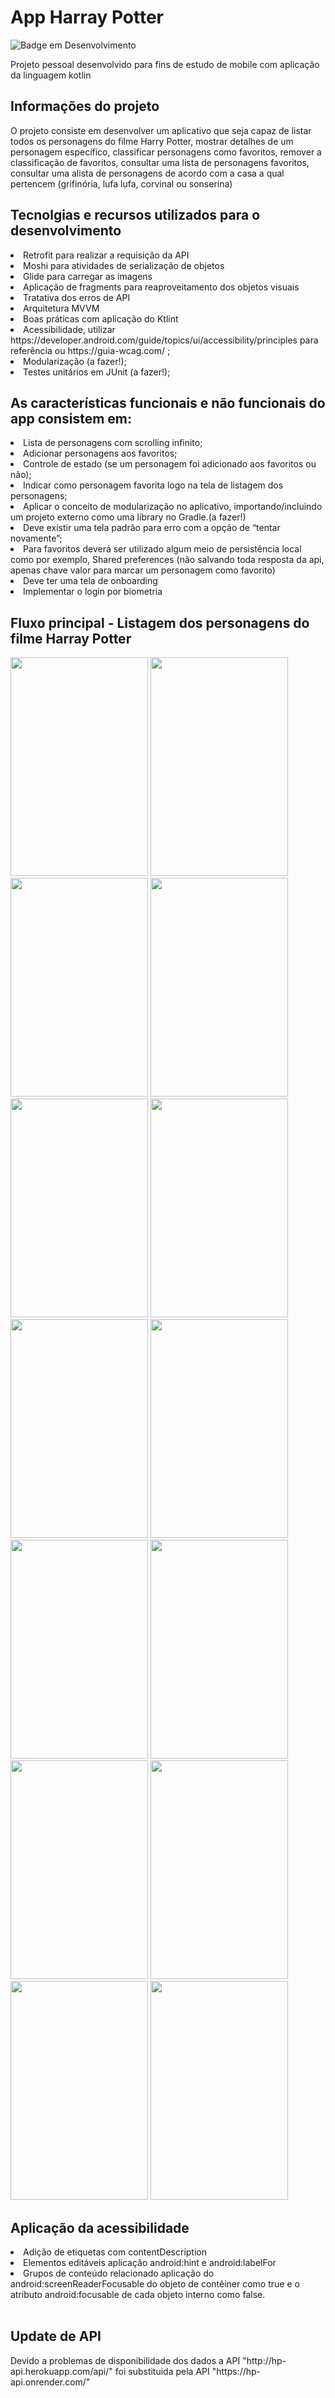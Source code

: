 # App Harray Potter
![Badge em Desenvolvimento](http://img.shields.io/static/v1?label=STATUS&message=EM%20DESENVOLVIMENTO&color=GREEN&style=for-the-badge)
<p>Projeto pessoal desenvolvido para fins de estudo de mobile com aplicação da linguagem kotlin</p>

<h2>Informações do projeto</h2>
<p>O projeto consiste em desenvolver um aplicativo que seja capaz de listar todos os personagens do filme Harry Potter, mostrar detalhes de um personagem específico, classificar personagens como favoritos, remover a classificação de favoritos, consultar uma lista de personagens favoritos, consultar uma alista de personagens de acordo com a casa a qual pertencem (grifinória, lufa lufa, corvinal ou sonserina)</p>

<h2>Tecnolgias e recursos utilizados para o desenvolvimento</h2>
<li>Retrofit para realizar a requisição da API</li>
<li>Moshi para atividades de serialização de objetos</li>
<li>Glide para carregar as imagens</li>
<li>Aplicação de fragments para reaproveitamento dos objetos visuais</li>
<li>Tratativa dos erros de API</li>
<li>Arquitetura MVVM</li>
<li>Boas práticas com aplicação do Ktlint</li>
<li>Acessibilidade, utilizar https://developer.android.com/guide/topics/ui/accessibility/principles para
referência ou https://guia-wcag.com/ ;
<li>Modularização (a fazer!);</li>
<li>Testes unitários em JUnit (a fazer!);</li>

<h2>As características funcionais e não funcionais do app consistem em:</h2>
<li>Lista de personagens com scrolling infinito;</li>
<li>Adicionar personagens aos favoritos;</li>
<li>Controle de estado (se um personagem foi adicionado aos favoritos ou não);</li>
<li>Indicar como personagem favorita logo na tela de listagem dos personagens;</li>
<li>Aplicar o conceito de modularização no aplicativo, importando/incluindo um projeto externo como uma library no Gradle.(a fazer!)</li>
<li> Deve existir uma tela padrão para erro com a opção de “tentar novamente”;</li>
<li>Para favoritos deverá ser utilizado algum meio de persistência local como por exemplo, Shared
preferences (não salvando toda resposta da api, apenas chave valor para marcar um personagem como
favorito)</li>
<li>Deve ter uma tela de onboarding</li>
<li>Implementar o login por biometria</li>


<h2>Fluxo principal - Listagem dos personagens do filme Harray Potter</h2>
<p float="left">
<!--img src="https://user-images.githubusercontent.com/103140224/177156105-42d870a2-ad32-45e3-862d-ebac3862e9ff.png" width="220px" height="350px"/>
<img src="https://user-images.githubusercontent.com/103140224/177796681-79c63daf-64ff-4e38-a263-0f226f504c5f.png" width="220px" height="350px"/>
<img src="https://user-images.githubusercontent.com/103140224/177796964-db9c52d8-8d6f-4f1c-ac27-e208aba42f76.png" width="220px" height="350px"/>
<img src="https://user-images.githubusercontent.com/103140224/177797000-f8c0c0ef-f7b3-4784-845f-3e4fd77f1bc8.png" width="220px" height="350px"/>
<img src="https://user-images.githubusercontent.com/103140224/178005055-fb888d52-558c-4cb5-98f1-7e96e5307b62.png" width="220px" height="350px"/>
<img src="https://user-images.githubusercontent.com/103140224/178005064-344fd186-fa16-47e9-86c4-255b0bb9b71e.png" width="220px" height="350px"/>
<img src="https://user-images.githubusercontent.com/103140224/178005073-f0f6e3f2-56e9-4aca-a05b-ff138e1cecaa.png" width="220px" height="350px"/>
<img src="https://user-images.githubusercontent.com/103140224/178005078-e6d77685-f32d-4fb8-9f3b-e02696dcf873.png" width="220px" height="350px"/>
<img src="https://user-images.githubusercontent.com/103140224/178005080-69470ebc-df7e-4cdd-85c7-e03918594654.png" width="220px" height="350px"/-->

<img src="https://github.com/annecgs/Harray-Potter-App/assets/103140224/8b203770-626c-46ef-967e-ff5df260334b" width="220px" height="350px"/>
<img src="https://github.com/annecgs/Harray-Potter-App/assets/103140224/73ac74c2-969f-4b7e-b0df-03c603a2a0d2" width="220px" height="350px"/>
<img src="https://github.com/annecgs/Harray-Potter-App/assets/103140224/49073493-3833-40a0-b819-2362b1ecab3d" width="220px" height="350px"/>
<img src="https://github.com/annecgs/Harray-Potter-App/assets/103140224/00b00d03-e7f0-44ae-acda-4574859208ae" width="220px" height="350px"/>
<img src="https://github.com/annecgs/Harray-Potter-App/assets/103140224/3351e568-a1b6-49a3-830c-8476e988468b" width="220px" height="350px"/>
<img src="https://github.com/annecgs/Harray-Potter-App/assets/103140224/13688237-4102-404b-8c89-fdf765c5ac05" width="220px" height="350px"/>
<img src="https://github.com/annecgs/Harray-Potter-App/assets/103140224/f9bc5393-3f76-4fbb-8222-c52c74f41162" width="220px" height="350px"/>
<img src="https://github.com/annecgs/Harray-Potter-App/assets/103140224/6a208895-6ecb-4db4-b534-f0270c64d00d" width="220px" height="350px"/>
<img src="https://github.com/annecgs/Harray-Potter-App/assets/103140224/fcd97925-f877-461b-ba44-817ec7759640" width="220px" height="350px"/>
<img src="https://github.com/annecgs/Harray-Potter-App/assets/103140224/b998cecd-ec3f-4eb5-8a9c-73273dc4882b" width="220px" height="350px"/>
<img src="https://github.com/annecgs/Harray-Potter-App/assets/103140224/f94dc7aa-cc87-42af-9356-ab16a937f2b5" width="220px" height="350px"/>
<img src="https://github.com/annecgs/Harray-Potter-App/assets/103140224/ea747eaa-14d4-442e-988a-7c8427b397e6" width="220px" height="350px"/>
<img src="https://github.com/annecgs/Harray-Potter-App/assets/103140224/192d15a8-79e6-4c9d-b919-2145f0c21686" width="220px" height="350px"/>
<img src="https://github.com/annecgs/Harray-Potter-App/assets/103140224/eccb74f7-b68c-4e18-a250-6b02ccac8aa0" width="220px" height="350px"/>
</p>


<h2>Aplicação da acessibilidade</h2>

<li>Adição de etiquetas com contentDescription</li>


<li>Elementos editáveis aplicação android:hint e android:labelFor</li>
<li>Grupos de conteúdo relacionado aplicação do android:screenReaderFocusable do objeto de contêiner como true e o atributo android:focusable de cada objeto interno como false.</li>


<!--h2>Demonstrativo tela de erro</h2>
<p float="left">
<img src="https://user-images.githubusercontent.com/103140224/178013725-4d78bc4c-bb2a-4535-b562-e86c5d275404.png" width="220px" height="350px"/>
<img src="https://user-images.githubusercontent.com/103140224/178013720-8d1db6d4-e81d-45c1-a1ad-d6a7f3db76bc.png" width="220px" height="350px"/>
<img src="https://user-images.githubusercontent.com/103140224/178013715-b29293f1-cb1d-4a05-a9bb-596770a0d6e4.png" width="220px" height="350px"/>
<img src="https://user-images.githubusercontent.com/103140224/178031727-8e578263-9764-4d85-a03c-71164fb43d35.png" width="220px" height="350px"/>
<img src="https://user-images.githubusercontent.com/103140224/178031771-05b384c0-7145-4447-9fb5-d5beeea73df8.png" width="220px" height="350px"/>
<img src="https://user-images.githubusercontent.com/103140224/178046064-653206e1-4e2e-47cb-a534-bfa542c8577c.png" width="220px" height="350px"/>
<img src="https://user-images.githubusercontent.com/103140224/178031702-50d1faaf-0ddc-4008-bada-9c622cf8a0ab.png" width="220px" height="350px"/>
<img src="https://user-images.githubusercontent.com/103140224/178034320-2389fb60-cc05-409e-98d2-8f642317071d.png" width="220px" height="350px"/>
<img src="https://user-images.githubusercontent.com/103140224/178031746-8d1fc3d4-9513-4570-b7f6-a31a55f6d0d5.png" width="220px" height="350px"/>
<img src="https://user-images.githubusercontent.com/103140224/178013707-beaf4fc9-276e-4c23-863c-146f56e1cf2f.png" width="220px" height="350px"/>
<img src="https://user-images.githubusercontent.com/103140224/178042718-0f7b4995-e1fd-4b2f-865e-347cb3ff839c.png" width="220px" height="350px"/>

</p-->

<!--h2>Direitos autorais da imagens utilizadas no app</h2>
<a href="https://br.pinterest.com/pin/8585055527636654/"><li>Imagem utilizada no Splash Screen: Maraisa Souza (Pinterest)</li></a>
<a href="https://br.pinterest.com/pin/6755468181965453/"><li>Icons utilizados nas casas (grifinória, lufa lufa, corvinal e sonserina): deviantart.com</li></a>
<a href="https://www.pinclipart.com/pindetail/iJThxR_clipart-document-not-found-icon-png-download/"><li>Icon not found dados ficha cadastral: Clipart.com</li></a>
<a href="https://storyset.com/illustration/400-error-bad-request/rafiki"><li>Error 400: storyset.com</li></a>
<a href="https://storyset.com/illustration/401-error-unauthorized/pana"><li> Error 401: storyset.com</li></a>
<a href="https://storyset.com/illustration/403-error-forbidden/rafiki"><li> Error 403: storyset.com</li></a>
<a href="https://storyset.com/illustration/404-error-with-a-cute-animal/cuate"><li>Error 404: storyset.com</li></a>
<a href="https://images.fineartamerica.com/images/artworkimages/mediumlarge/2/silly-astronaut-cat-404-error-delf-design.jpg"><li>Error 410: images.fineartamerica.com (imagem adaptada para o error 410</li></a>
<a href="https://storyset.com/illustration/error-429/amico"><li>Error 429: storyset.com</li></a>
<a href="https://storyset.com/illustration/500-internal-server-error/cuate#FF81AEFF&hide=&hide=complete"><li>Error 500: storyset.com</li></a>
<a href="https://mauwebsite.vn/wp-content/uploads/2021/11/502-error.png"><li>Error 502: storyset.com</li></a>
<a href="https://storyset.com/illustration/503-error-service-unavailable/cuate#BA68C8FF&hide=&hide=complete"><li>Error 503: storyset.com</li></a>
<a href="https://storyset.com/illustration/504-error-gateway-timeout/rafiki"><li>Error 504: storyset.com</li></a>
<a href="https://pin.it/130DXYd"><li>Error 505: Freepik (a imagem foi adaptada para o error 505)</li></a>

<h2>Demonstrativo de tela para membro não localizado e lista de favoritos vazia</h2>
<p float="left">
<img src="https://user-images.githubusercontent.com/103140224/180868554-ab6958b0-66ce-48f8-af87-cd0408020469.png" width="220px" height="350px"/>
<img src="https://user-images.githubusercontent.com/103140224/180868567-19439216-5955-40bf-abcb-f2517c9307d8.png" width="220px" height="350px"/>
<img src="https://user-images.githubusercontent.com/103140224/180868569-97d8f2b1-a8a4-4bc8-9908-7633542f55cd.png" width="220px" height="350px"/>
<img src="https://user-images.githubusercontent.com/103140224/180860733-77eb1374-a554-4bbf-bce9-4d3c1fc5637b.png" width="220px" height="350px"/>
<img src="https://user-images.githubusercontent.com/103140224/180860746-c0d256a5-5fa9-4d56-947e-3139584e680d.png" width="220px" height="350px"/>
<img src="https://user-images.githubusercontent.com/103140224/180860752-487aeb57-e958-45c7-b0ab-0ac1e1c808ba.png" width="220px" height="350px"/>
</p-->


<br/>
<h2>Update de API</h2>
<p>Devido a problemas de disponibilidade dos dados a API "http://hp-api.herokuapp.com/api/" foi substituida pela API "https://hp-api.onrender.com/" </p>



